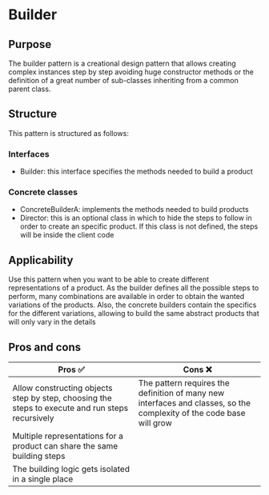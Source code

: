 # Builder
## Purpose
The builder pattern is a creational design pattern that allows creating complex instances step by step avoiding huge constructor methods or the definition of a great number of sub-classes inheriting from a common parent class.

## Structure
This pattern is structured as follows:

### Interfaces

- Builder: this interface specifies the methods needed to build a product

### Concrete classes

- ConcreteBuilderA: implements the methods needed to build products
- Director: this is an optional class in which to hide the steps to follow in order to create an specific product. If this class is not defined, the steps will be inside the client code

## Applicability
Use this pattern when you want to be able to create different representations of a product. As the builder defines all the possible steps to perform, many combinations are available in order to obtain the wanted variations of the products. Also, the concrete builders contain the specifics for the different variations, allowing to build the same abstract products that will only vary in the details

## Pros and cons
| Pros :white_check_mark: | Cons :x: |
|--- |--- |
| Allow constructing objects step by step, choosing the steps to execute and run steps recursively | The pattern requires the definition of many new interfaces and classes, so the complexity of the code base will grow |
| Multiple representations for a product can share the same building steps |  |
| The building logic gets isolated in a single place |  |
